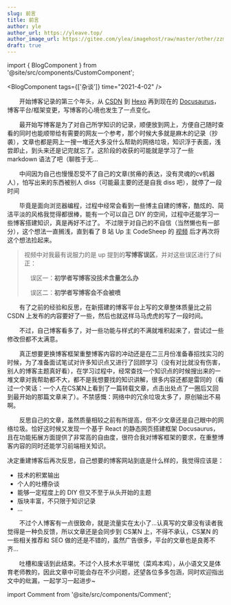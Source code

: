 ```yaml
---
slug: 前言
title: 前言
author: yle
author_url: https://yleave.top/
author_image_url: https://gitee.com/ylea/imagehost/raw/master/other/zzm3.jpg
draft: true
---
```


import { BlogComponent } from '@site/src/components/CustomComponent';

<BlogComponent tags={['杂谈']} time="2021-4-02" />

&emsp;&emsp;开始博客记录的第三个年头，从 [CSDN](https://blog.csdn.net/qq_38701868) 到 [Hexo](https://yleave.github.io/) 再到现在的 [Docusaurus](https://yleave.top/)，博客平台/框架变更，写博客的心境也发生了一点变化。


<!-- truncate -->

&emsp;&emsp;最开始写博客是为了对自己所学知识的记录，顺便放到网上，方便自己随时查看的同时也能顺带给有需要的网友一个参考，那个时候大多就是麻木的记录（抄袭），文章也都是网上一搜一堆还大多没什么帮助的网络垃圾，知识浮于表面，浅尝即止，到头来还是记完就忘了。这阶段的收获的可能就是学习了一些 markdown 语法了吧（聊胜于无...

&emsp;&emsp;中间因为自己也慢慢忍受不了自己的文章(贫瘠的表达，没有灵魂的cv机器人），怕写出来的东西被别人 diss（可能最主要的还是自我 diss 吧），就停了一段时间

&emsp;&emsp;毕竟是面向浏览器编程，过程中经常会看到一些博主自建的博客，酷炫的、简洁平淡的风格我觉得都很棒，能有一个可以自己 DIY 的空间，过程中还能学习一些博客搭建知识，真是再好不过了。
不过限于对自己的不自信（当然懒也有一部分），这个想法一直搁浅，直到看了 B 站 Up 主 CodeSheep 的 [视频](https://www.bilibili.com/video/BV1Px411d74c) 后才再次将这个想法捡起来。

> 视频中对我最有说服力的是 up 提到的**写博客误区**，并对这些误区进行了纠正：
> 
>  误区一：**初学者写博客没技术含量怎么办**
> 
>  误区二：**初学者写博客会不会被喷**

&emsp;&emsp;有了之前的经验和反思，在新搭建的博客平台上写的文章整体质量比之前 CSDN 上发布的内容要好了一些，然后也就这样马马虎虎的写了一段时间。

&emsp;&emsp;不过，自己博客看多了，对一些功能与样式的不满就堆积起来了，尝试过一些修改但都不太满意。

&emsp;&emsp;真正想要更换博客框架重整博客内容的冲动还是在二三月份准备春招找实习的时候，为了准备面试笔试对许多知识点又进行了回顾学习（没有对比就没有伤害，别人的博客主题真好看），在学习过程中，经常查找一个知识点的时候搜出来的一堆文章对我帮助都不大，都不是我想要找的知识讲解，很多内容还都是雷同的（看过一个笑话：一个人在CS某N上看到了一篇转载文章，点击出处点了一圈后又回到最开始的那篇文章来了）。不禁感慨：网络中的冗余垃圾太多了，原创输出不易啊。

&emsp;&emsp;反思自己的文章，虽然质量相较之前有所提高，但不少文章还是自己眼中的网络垃圾。恰好这时候又发现一个基于 React 的静态网页搭建框架 Docusaurus，且在功能拓展方面提供了非常高的自由度，很符合我对博客框架的要求，在重整博客内容的同时还能学习前端相关知识。

决定重建博客后再次反思，自己想要的博客网站到底是什么样的，我觉得应该是：
- 技术的积累输出
- 个人的吐槽杂谈
- 能够一定程度上的 DIY 但又不至于从头开始的主题
- 版块丰富，不只限于知识记录
- ...

&emsp;&emsp;不过个人博客有一点很致命，就是流量实在太小了...认真写的文章没有读者我觉得是一种负反馈，所以文章还是会同步到 CS某N 上，不得不承认，CS某N 的一些相关推荐和 SEO 做的还是不错的，虽然广告很多，平台的文章也是良莠不齐...

&emsp;&emsp;吐槽和废话到此结束。不过个人技术水平堪忧（菜鸡本鸡），从小语文又是体育老师教的，因此文章中可能会存在不少问题，还望各位多多包涵，同时欢迎指出文中的纰漏，一起学习一起进步~

import Comment from '@site/src/components/Comment';

<Comment />